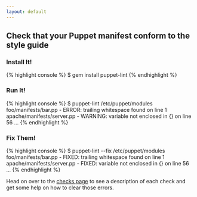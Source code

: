 ```yaml
---
layout: default
---
```


## Check that your Puppet manifest conform to the style guide

### Install It!

{% highlight console %}
$ gem install puppet-lint
{% endhighlight %}

### Run It!

{% highlight console %}
$ puppet-lint /etc/puppet/modules
foo/manifests/bar.pp - ERROR: trailing whitespace found on line 1
apache/manifests/server.pp - WARNING: variable not enclosed in {} on line 56
...
{% endhighlight %}

### Fix Them!

{% highlight console %}
$ puppet-lint --fix /etc/puppet/modules
foo/manifests/bar.pp - FIXED: trailing whitespace found on line 1
apache/manifests/server.pp - FIXED: variable not enclosed in {} on line 56
...
{% endhighlight %}

Head on over to the [checks page](/checks/) to see a description of each check
and get some help on how to clear those errors.
